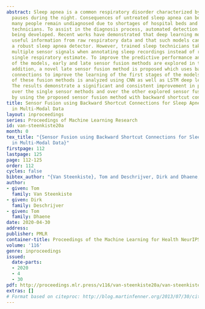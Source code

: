 ```yaml
---
abstract: Sleep apnea is a common respiratory disorder characterized by breathing
  pauses during the night. Consequences of untreated sleep apnea can be severe. Still,
  many people remain undiagnosed due to shortages of hospital beds and trained sleep
  technicians. To assist in the diagnosis process, automated detection methods are
  being developed. Recent works have demonstrated that deep learning models can extract
  useful information from raw respiratory data and that such models can be used as
  a robust sleep apnea detector. However, trained sleep technicians take into account
  multiple sensor signals when annotating sleep recordings instead of relying on a
  single respiratory estimate. To improve the predictive performance and reliability
  of the models, early and late sensor fusion methods are explored in this work. In
  addition, a novel late sensor fusion method is proposed which uses backward shortcut
  connections to improve the learning of the first stages of the models. The performance
  of these fusion methods is analyzed using CNN as well as LSTM deep learning base-models.
  The results demonstrate a significant and consistent improvement in predictive performance
  over the single sensor methods and over the other explored sensor fusion methods,
  by using the proposed sensor fusion method with backward shortcut connections.
title: Sensor Fusion using Backward Shortcut Connections for Sleep Apnea Detection
  in Multi-Modal Data
layout: inproceedings
series: Proceedings of Machine Learning Research
id: van-steenkiste20a
month: 0
tex_title: "{Sensor Fusion using Backward Shortcut Connections for Sleep Apnea Detection
  in Multi-Modal Data}"
firstpage: 112
lastpage: 125
page: 112-125
order: 112
cycles: false
bibtex_author: "{Van Steenkiste}, Tom and Deschrijver, Dirk and Dhaene, Tom"
author:
- given: Tom
  family: Van Steenkiste
- given: Dirk
  family: Deschrijver
- given: Tom
  family: Dhaene
date: 2020-04-30
address: 
publisher: PMLR
container-title: Proceedings of the Machine Learning for Health NeurIPS Workshop
volume: '116'
genre: inproceedings
issued:
  date-parts:
  - 2020
  - 4
  - 30
pdf: http://proceedings.mlr.press/v116/van-steenkiste20a/van-steenkiste20a.pdf
extras: []
# Format based on citeproc: http://blog.martinfenner.org/2013/07/30/citeproc-yaml-for-bibliographies/
---
```

